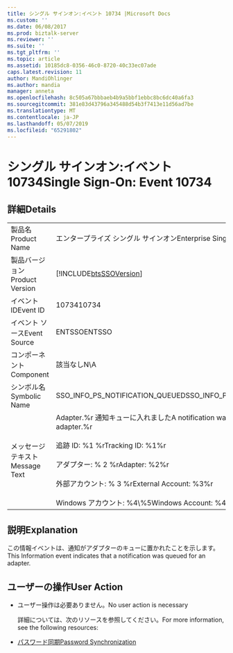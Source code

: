 ```yaml
---
title: シングル サインオン:イベント 10734 |Microsoft Docs
ms.custom: ''
ms.date: 06/08/2017
ms.prod: biztalk-server
ms.reviewer: ''
ms.suite: ''
ms.tgt_pltfrm: ''
ms.topic: article
ms.assetid: 10185dc8-0356-46c0-8720-40c33ec07ade
caps.latest.revision: 11
author: MandiOhlinger
ms.author: mandia
manager: anneta
ms.openlocfilehash: 8c505a67bbbaeb4b9a5bbf1ebbc8bc6dc40a6fa3
ms.sourcegitcommit: 381e83d43796a345488d54b3f7413e11d56ad7be
ms.translationtype: MT
ms.contentlocale: ja-JP
ms.lasthandoff: 05/07/2019
ms.locfileid: "65291802"
---
```

# <a name="single-sign-on-event-10734"></a><span data-ttu-id="0705f-102">シングル サインオン:イベント 10734</span><span class="sxs-lookup"><span data-stu-id="0705f-102">Single Sign-On: Event 10734</span></span>
## <a name="details"></a><span data-ttu-id="0705f-103">詳細</span><span class="sxs-lookup"><span data-stu-id="0705f-103">Details</span></span>  

|                 |                                                                                                                                                                            |
|-----------------|----------------------------------------------------------------------------------------------------------------------------------------------------------------------------|
|  <span data-ttu-id="0705f-104">製品名</span><span class="sxs-lookup"><span data-stu-id="0705f-104">Product Name</span></span>   |                                                                         <span data-ttu-id="0705f-105">エンタープライズ シングル サインオン</span><span class="sxs-lookup"><span data-stu-id="0705f-105">Enterprise Single Sign-On</span></span>                                                                          |
| <span data-ttu-id="0705f-106">製品バージョン</span><span class="sxs-lookup"><span data-stu-id="0705f-106">Product Version</span></span> |                                                         [!INCLUDE[btsSSOVersion](../includes/btsssoversion-md.md)]                                                         |
|    <span data-ttu-id="0705f-107">イベント ID</span><span class="sxs-lookup"><span data-stu-id="0705f-107">Event ID</span></span>     |                                                                                   <span data-ttu-id="0705f-108">10734</span><span class="sxs-lookup"><span data-stu-id="0705f-108">10734</span></span>                                                                                    |
|  <span data-ttu-id="0705f-109">イベント ソース</span><span class="sxs-lookup"><span data-stu-id="0705f-109">Event Source</span></span>   |                                                                                   <span data-ttu-id="0705f-110">ENTSSO</span><span class="sxs-lookup"><span data-stu-id="0705f-110">ENTSSO</span></span>                                                                                   |
|    <span data-ttu-id="0705f-111">コンポーネント</span><span class="sxs-lookup"><span data-stu-id="0705f-111">Component</span></span>    |                                                                                    <span data-ttu-id="0705f-112">該当なし</span><span class="sxs-lookup"><span data-stu-id="0705f-112">N\A</span></span>                                                                                     |
|  <span data-ttu-id="0705f-113">シンボル名</span><span class="sxs-lookup"><span data-stu-id="0705f-113">Symbolic Name</span></span>  |                                                                      <span data-ttu-id="0705f-114">SSO_INFO_PS_NOTIFICATION_QUEUED</span><span class="sxs-lookup"><span data-stu-id="0705f-114">SSO_INFO_PS_NOTIFICATION_QUEUED</span></span>                                                                       |
|  <span data-ttu-id="0705f-115">メッセージ テキスト</span><span class="sxs-lookup"><span data-stu-id="0705f-115">Message Text</span></span>   | <span data-ttu-id="0705f-116">Adapter.%r 通知キューに入れました</span><span class="sxs-lookup"><span data-stu-id="0705f-116">A notification was queued for an adapter.%r</span></span><br /><br /> <span data-ttu-id="0705f-117">追跡 ID: %1 %r</span><span class="sxs-lookup"><span data-stu-id="0705f-117">Tracking ID: %1%r</span></span><br /><br /> <span data-ttu-id="0705f-118">アダプター: % 2 %r</span><span class="sxs-lookup"><span data-stu-id="0705f-118">Adapter: %2%r</span></span><br /><br /> <span data-ttu-id="0705f-119">外部アカウント: % 3 %r</span><span class="sxs-lookup"><span data-stu-id="0705f-119">External Account: %3%r</span></span><br /><br /> <span data-ttu-id="0705f-120">Windows アカウント: %4\\%5</span><span class="sxs-lookup"><span data-stu-id="0705f-120">Windows Account: %4\\%5</span></span> |

## <a name="explanation"></a><span data-ttu-id="0705f-121">説明</span><span class="sxs-lookup"><span data-stu-id="0705f-121">Explanation</span></span>  
 <span data-ttu-id="0705f-122">この情報イベントは、通知がアダプターのキューに置かれたことを示します。</span><span class="sxs-lookup"><span data-stu-id="0705f-122">This Information event indicates that a notification was queued for an adapter.</span></span>  

## <a name="user-action"></a><span data-ttu-id="0705f-123">ユーザーの操作</span><span class="sxs-lookup"><span data-stu-id="0705f-123">User Action</span></span>  

- <span data-ttu-id="0705f-124">ユーザー操作は必要ありません。</span><span class="sxs-lookup"><span data-stu-id="0705f-124">No user action is necessary</span></span>  

  <span data-ttu-id="0705f-125">詳細については、次のリソースを参照してください。</span><span class="sxs-lookup"><span data-stu-id="0705f-125">For more information, see the following resources:</span></span>  

- [<span data-ttu-id="0705f-126">パスワード同期</span><span class="sxs-lookup"><span data-stu-id="0705f-126">Password Synchronization</span></span>](../core/password-synchronization2.md)
